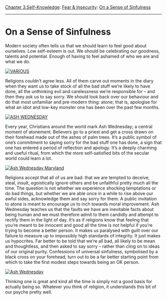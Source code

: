 [Chapter 3.Self-Knowledge](https://www.theschooloflife.com/thebookoflife/category/self-knowledge/): [Fear & Insecurity](https://www.theschooloflife.com/thebookoflife/category/self-knowledge/fear-insecurity/): [On a Sense of Sinfulness](https://www.theschooloflife.com/thebookoflife/on-a-sense-of-sinfulness/)

* * *

# On a Sense of Sinfulness

Modern society often tells us that we should learn to feel good about ourselves. Low self-esteem is out. We should be celebrating our goodness, talents and potential. Enough of having to feel ashamed of who we are and what we do.

[![VARIOUS](https://www.theschooloflife.com/thebookoflife/wp-content/uploads/2014/11/PM-140314-sinnerA1.jpg)](http://www.thebookoflife.org/wp-content/uploads/2014/11/PM-140314-sinnerA1.jpg)

Religions couldn’t agree less. All of them carve out moments in the diary when they want us to take stock of all the bad stuff we’re likely to have done, all the unthinking evil and carelessness we’re responsible for – and then they ask us to say sorry. We should look back over our behaviour and do that most unfamiliar and pre-modern thing: atone; that is, apologise for what an idiot and low-key monster one has been over the past few months.

[![ASH WEDNESDAY](https://www.theschooloflife.com/thebookoflife/wp-content/uploads/2014/11/PM-140314-sinnerB1.jpg)](http://www.thebookoflife.org/wp-content/uploads/2014/11/PM-140314-sinnerB1.jpg)

Every year, Christians around the world mark Ash Wednesday; a central moment of atonement. Believers go to a priest and get a cross drawn on their forehead made out of the ashes of palm trees. It’s a public symbol of one’s commitment to saying sorry for the bad stuff one has done, a sign that one has entered a period of reflection and apology. It’s a deeply charming and useful ritual, from which the more self-satisfied bits of the secular world could learn a lot.

[![Ash Wednesday Maryland](https://www.theschooloflife.com/thebookoflife/wp-content/uploads/2014/11/PM-140314-sinnerC.jpg)](http://www.thebookoflife.org/wp-content/uploads/2014/11/PM-140314-sinnerC.jpg)

Religions accept that all of us are bad: that we are tempted to deceive, steal, insult, egoistically ignore others and be unfaithful pretty much all the time. The question is not whether we experience shocking temptations or do bad things, but whether we are able once in a while to rise above our awful sides, acknowledge them and say sorry for them. A public invitation to atone is meant to encourage us to inch towards moral improvement. Ash Wednesday teaches us that the faults we have are inevitable facts about being human and we must therefore admit to them candidly and attempt to rectify them in the light of day. It’s as if religions know that feeling that you’re meant to be innocent and good all the time is not helpful if you’re trying to become a better person. It makes us paralysed with guilt over our failure to measure up to impossibly high standards of integrity. It just makes us hypocrites. Far better to be told that we’re all bad, all likely to be mean and thoughtless, and then asked to say sorry – rather than cling on to ideas of our original purity. Confessions of universal sinfulness, symbolised by a black cross on your forehead, turn out to be a far better starting point from which to take the first modest steps towards being an OK person.

[![Ash Wednesday](https://www.theschooloflife.com/thebookoflife/wp-content/uploads/2014/11/PM-140314-sinnerD1.jpg)](http://www.thebookoflife.org/wp-content/uploads/2014/11/PM-140314-sinnerD1.jpg)

Thinking one is great and kind all the time is simply not a good basis for actually being so. Whatever you think of religion, it understands this bit of our psyche pretty well.
